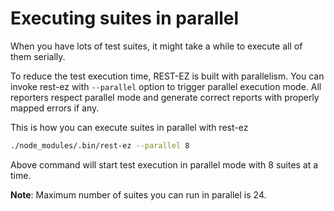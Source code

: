 # Executing suites in parallel

When you have lots of test suites, it might take a while to execute all of them serially. 

To reduce the test execution time, REST-EZ is built with parallelism. You can invoke rest-ez with `--parallel` option to trigger parallel execution mode.
All reporters respect parallel mode and generate correct reports with properly mapped errors if any.

This is how you can execute suites in parallel with rest-ez

```bash
./node_modules/.bin/rest-ez --parallel 8
```

Above command will start test execution in parallel mode with 8 suites at a time. 

**Note**: Maximum number of suites you can run in parallel is 24.